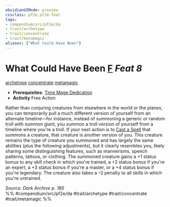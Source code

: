 ```yaml
---
obsidianUIMode: preview
cssclass: pf2e,pf2e-feat
tags:
- compendium/src/pf2e/da
- trait/archetype
- trait/concentrate
- trait/metamagic
aliases: ["What Could Have Been"]
---
```

# What Could Have Been  [F](/rules/core-rulebook/chapter-9-playing-the-game.md#Actions "Free Action") *Feat 8*  
[archetype](/rules/traits/archetype.md)  [concentrate](/rules/traits/concentrate.md)  [metamagic](/rules/traits/metamagic.md)  

- **Prerequisites**: [Time Mage Dedication](/compendium/feats/time-mage-dedication-da.md)
- **Activity** Free Action

Rather than conjuring creatures from elsewhere in the world or the planes, you can temporarily pull a much different version of yourself from an alternate timeline—for instance, instead of summoning a generic or random troll with summon giant, you summon a troll version of yourself from a timeline where you're a troll. If your next action is to [Cast a Spell](/rules/actions/cast-a-spell.md) that summons a creature, that creature is another version of you. This creature remains the type of creature you summoned and has largely the same abilities (plus the following adjustments), but it clearly resembles you, likely sharing some distinguishing features, such as mannerisms, speech patterns, tattoos, or clothing. The summoned creature gains a +1 status bonus to any skill check in which you're trained, a +2 status bonus if you're an expert, a +3 status bonus if you're a master, or a +4 status bonus if you're legendary. The creature also takes a –2 penalty to all skills in which you're untrained.

*Source: Dark Archive p. 185*  
%% #compendium/src/pf2e/da #trait/archetype #trait/concentrate #trait/metamagic %%